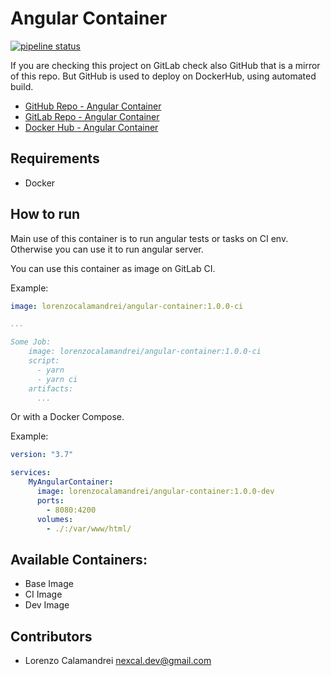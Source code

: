 # Angular Container

[![pipeline status](https://gitlab.com/lorenzocalamandrei/angular-docker/badges/master/pipeline.svg)](https://gitlab.com/lorenzocalamandrei/angular-docker/commits/master)

If you are checking this project on GitLab check also GitHub that is a mirror of this repo.
But GitHub is used to deploy on DockerHub, using automated build.

- [GitHub Repo - Angular Container](https://github.com/CalamandreiLorenzo/angular-docker)
- [GitLab Repo - Angular Container](https://gitlab.com/lorenzocalamandrei/angular-docker)
- [Docker Hub - Angular Container](https://hub.docker.com/r/lorenzocalamandrei/angular-container)

## Requirements

- Docker

## How to run

Main use of this container is to run angular tests or tasks on CI env.
Otherwise you can use it to run angular server. 

You can use this container as image on GitLab CI.

Example:

```yaml
image: lorenzocalamandrei/angular-container:1.0.0-ci

...

Some Job:
    image: lorenzocalamandrei/angular-container:1.0.0-ci
    script:
      - yarn
      - yarn ci
    artifacts:
      ... 
```

Or with a Docker Compose.

Example:

```yaml
version: "3.7"

services:
    MyAngularContainer:
      image: lorenzocalamandrei/angular-container:1.0.0-dev
      ports:
        - 8080:4200
      volumes:
        - ./:/var/www/html/
```

## Available Containers:

- Base Image
- CI Image
- Dev Image

## Contributors

- Lorenzo Calamandrei <nexcal.dev@gmail.com>
